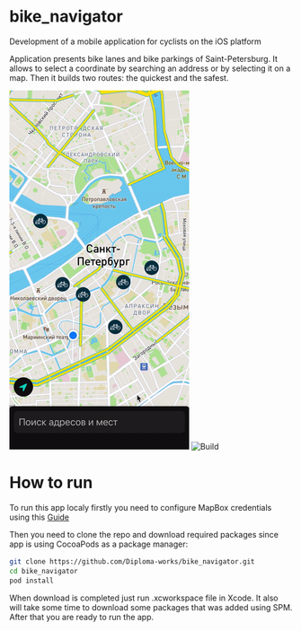 # bike_navigator
Development of a mobile application for cyclists on the iOS platform

Application presents bike lanes and bike parkings of Saint-Petersburg. It allows to select a coordinate by searching an address or by selecting it on a map. Then it builds two routes: the quickest and the safest.

![Tap](assets/tap.gif)
![Build](assets/build.gif)

# How to run

To run this app localy firstly you need to configure MapBox credentials using this [Guide](https://docs.mapbox.com/ios/maps/guides/install/#configure-credentials)

Then you need to clone the repo and download required packages since
app is using CocoaPods as a package manager:
```sh
git clone https://github.com/Diploma-works/bike_navigator.git
cd bike_navigator
pod install
```
When download is completed just run .xcworkspace file in Xcode.
It also will take some time to download some packages that was added using SPM. After that you are ready to run the app.
